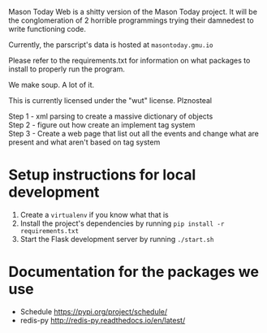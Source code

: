 Mason Today Web is a shitty version of the Mason Today project. It will be the conglomeration of 2 horrible programmings trying their damnedest to write functioning code.

Currently, the parscript's data is hosted at `masontoday.gmu.io`

Please refer to the requirements.txt for information on what packages to install to properly run the program.

We make soup. A lot of it.

This is currently licensed under the "wut" license. Plznosteal

Step 1 - xml parsing to create a massive dictionary of objects  
Step 2 - figure out how create an implement tag system  
Step 3 - Create a web page that list out all the events and change what are present and what aren't based on tag system  

# Setup instructions for local development

1) Create a `virtualenv` if you know what that is  
2) Install the project's dependencies by running `pip install -r requirements.txt`  
3) Start the Flask development server by running `./start.sh`  

# Documentation for the packages we use
* Schedule https://pypi.org/project/schedule/
* redis-py http://redis-py.readthedocs.io/en/latest/